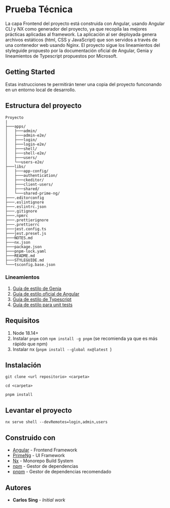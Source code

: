# Prueba Técnica

La capa Frontend del proyecto está construida con Angular, usando Angular CLI y NX como generador del proyecto, ya que recopila las mejores prácticas aplicadas al framework.
La aplicación al ser deployada genera archivos estáticos (html, CSS y JavaScript) que son servidos a través de una contenedor web usando Nginx.
El proyecto sigue los lineamientos del styleguide propuesto por la documentación oficial de Angular, Genia y lineamientos de Typescript propuestos por Microsoft.

## Getting Started

Estas instrucciones te permitirán tener una copia del proyecto funconando en un entorno local de desarrollo.

## Estructura del proyecto

```
Proyecto
|
├───apps/
│   ├───admin/
│   ├───admin-e2e/
│   ├───login/
│   ├───login-e2e/
│   ├───shell/
│   ├───shell-e2e/
│   ├───users/
│   └──users-e2e/
├───libs/
│   ├───app-config/
│   ├───authentication/
│   ├───ckeditor/
│   ├───client-users/
│   ├───shared/
│   └───shared-prime-ng/
├───.editorconfig
├───.eslintignore
├───.eslintrc.json
├───.gitignore
├───.npmrc
├───.prettierignore
├───.prettierrc
├───jest.config.ts
├───jest.preset.js
├───NOTES.md
├───nx.json
├───package.json
├───pnpm-lock.yaml
├───README.md
├───STYLEGUIDE.md
└───tsconfig.base.json
```

### Lineamientos

1. [Guía de estilo de Genia](STYLEGUIDE.md)
2. [Guía de estilo oficial de Angular](https://angular.io/guide/styleguide)
3. [Guía de estilo de Typescript](https://github.com/Microsoft/TypeScript/wiki/Coding-guidelines)
4. [Guía de estilo para unit tests](ut.md)

## Requisitos

1. Node 18.14+
2. Instalar `pnpm` con `npm install -g pnpm` (se recomienda ya que es más rápido que npm)
3. Instalar nx (```pnpm install --global nx@latest ```)

## Instalación

````shell
git clone <url repositorio> <carpeta>

cd <carpeta>

pnpm install
````

## Levantar el proyecto

````shell
nx serve shell --devRemotes=login,admin,users
````


## Construido con

- [Angular](https://angular.io) - Frontend Framework
- [PrimeNg](https://primeng.org/) - UI Framework
- [Nx](https://nx.dev/) - Monorepo Build System
- [npm](https://npmjs.org/) - Gestor de dependencias
- [pnpm](https://pnpm.io/es/) - Gestor de dependencias recomendado

## Autores

- **Carlos Sing** - _Initial work_
